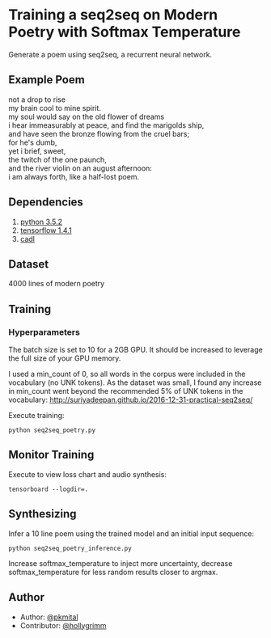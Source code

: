 # Training a seq2seq on Modern Poetry with Softmax Temperature

Generate a poem using seq2seq, a recurrent neural network.


## Example Poem

not a drop to rise  
my brain cool to mine spirit.  
my soul would say on the old flower of dreams  
i hear immeasurably at peace, and find the marigolds ship,  
and have seen the bronze flowing from the cruel bars;  
for he's dumb,  
yet i brief, sweet,  
the twitch of the one paunch,  
and the river violin on an august afternoon:  
i am always forth, like a half-lost poem.


## Dependencies

1. [python 3.5.2](https://www.tensorflow.org/install/)
1. [tensorflow 1.4.1](https://www.tensorflow.org/install/)
1. [cadl](https://github.com/pkmital/pycadl)

## Dataset

4000 lines of modern poetry


## Training

### Hyperparameters
The batch size is set to 10 for a 2GB GPU. It should be increased to leverage the full size of your GPU memory.

I used a min_count of 0, so all words in the corpus were included in the vocabulary (no UNK tokens). As the dataset was small, I found any increase in min_count went beyond the recommended 5% of UNK tokens in the vocabulary: http://suriyadeepan.github.io/2016-12-31-practical-seq2seq/ 

Execute training:

```
python seq2seq_poetry.py
```

## Monitor Training

Execute to view loss chart and audio synthesis:

```
tensorboard --logdir=.
```


## Synthesizing
Infer a 10 line poem using the trained model and an initial input sequence:

```
python seq2seq_poetry_inference.py
```
Increase softmax_temperature to inject more uncertainty, decrease softmax_temperature for less random results closer to argmax.

## Author
- Author: [@pkmital](https://github.com/pkmital)
- Contributor: [@hollygrimm](https://github.com/hollygrimm)